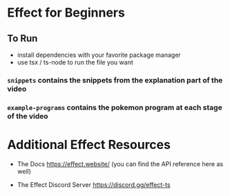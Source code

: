 # Effect for Beginners

## To Run

- install dependencies with your favorite package manager
- use tsx / ts-node to run the file you want

### `snippets` contains the snippets from the explanation part of the video

### `example-programs` contains the pokemon program at each stage of the video

# Additional Effect Resources

- The Docs https://effect.website/
  (you can find the API reference here as well)

- The Effect Discord Server https://discord.gg/effect-ts
